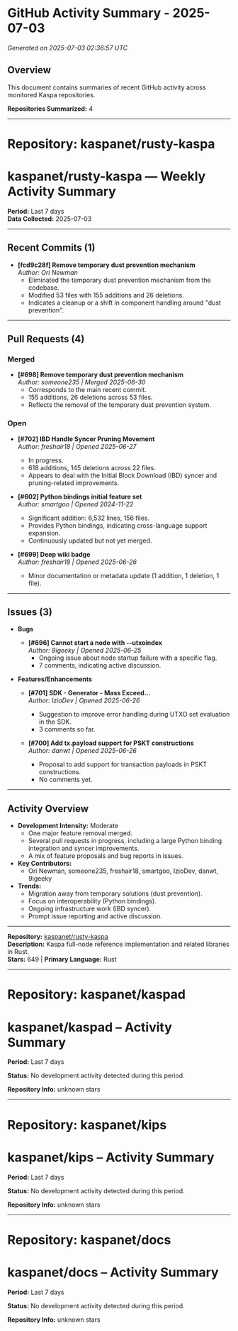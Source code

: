 # GitHub Activity Summary - 2025-07-03

*Generated on 2025-07-03 02:36:57 UTC*

## Overview

This document contains summaries of recent GitHub activity across monitored Kaspa repositories.

**Repositories Summarized:** 4

---

# Repository: kaspanet/rusty-kaspa

# kaspanet/rusty-kaspa — Weekly Activity Summary

**Period:** Last 7 days<br>
**Data Collected:** 2025-07-03

---

## Recent Commits (1)

- **[fcd9c28f] Remove temporary dust prevention mechanism**  
  *Author: Ori Newman*  
  - Eliminated the temporary dust prevention mechanism from the codebase.
  - Modified 53 files with 155 additions and 26 deletions.
  - Indicates a cleanup or a shift in component handling around "dust prevention".

---

## Pull Requests (4)

### Merged
- **[#698] Remove temporary dust prevention mechanism**  
  *Author: someone235 | Merged 2025-06-30*  
  - Corresponds to the main recent commit.
  - 155 additions, 26 deletions across 53 files.
  - Reflects the removal of the temporary dust prevention system.

### Open
- **[#702] IBD Handle Syncer Pruning Movement**  
  *Author: freshair18 | Opened 2025-06-27*  
  - In progress.
  - 618 additions, 145 deletions across 22 files.
  - Appears to deal with the Initial Block Download (IBD) syncer and pruning-related improvements.

- **[#602] Python bindings initial feature set**  
  *Author: smartgoo | Opened 2024-11-22*  
  - Significant addition: 6,532 lines, 156 files.
  - Provides Python bindings, indicating cross-language support expansion.
  - Continuously updated but not yet merged.

- **[#699] Deep wiki badge**  
  *Author: freshair18 | Opened 2025-06-26*  
  - Minor documentation or metadata update (1 addition, 1 deletion, 1 file).

---

## Issues (3)

- **Bugs**
  - **[#696] Cannot start a node with --utxoindex**  
    *Author: 9igeeky | Opened 2025-06-25*  
    - Ongoing issue about node startup failure with a specific flag.
    - 7 comments, indicating active discussion.

- **Features/Enhancements**
  - **[#701] SDK - Generator - Mass Exceed...**  
    *Author: IzioDev | Opened 2025-06-26*  
    - Suggestion to improve error handling during UTXO set evaluation in the SDK.
    - 3 comments so far.

  - **[#700] Add tx.payload support for PSKT constructions**  
    *Author: danwt | Opened 2025-06-26*  
    - Proposal to add support for transaction payloads in PSKT constructions.
    - No comments yet.

---

## Activity Overview

- **Development Intensity:** Moderate  
  - One major feature removal merged.
  - Several pull requests in progress, including a large Python binding integration and syncer improvements.
  - A mix of feature proposals and bug reports in issues.
- **Key Contributors:**  
  - Ori Newman, someone235, freshair18, smartgoo, IzioDev, danwt, 9igeeky
- **Trends:**  
  - Migration away from temporary solutions (dust prevention).
  - Focus on interoperability (Python bindings).
  - Ongoing infrastructure work (IBD syncer).
  - Prompt issue reporting and active discussion.

---

**Repository:** [kaspanet/rusty-kaspa](https://github.com/kaspanet/rusty-kaspa)<br>
**Description:** Kaspa full-node reference implementation and related libraries in Rust.  
**Stars:** 649 | **Primary Language:** Rust

---

# Repository: kaspanet/kaspad

# kaspanet/kaspad – Activity Summary
**Period:** Last 7 days

**Status:** No development activity detected during this period.

**Repository Info:** unknown stars


---

# Repository: kaspanet/kips

# kaspanet/kips – Activity Summary
**Period:** Last 7 days

**Status:** No development activity detected during this period.

**Repository Info:** unknown stars


---

# Repository: kaspanet/docs

# kaspanet/docs – Activity Summary
**Period:** Last 7 days

**Status:** No development activity detected during this period.

**Repository Info:** unknown stars


